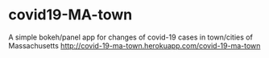 # covid19-MA-town
A simple bokeh/panel app for changes of covid-19 cases in town/cities of Massachusetts
http://covid-19-ma-town.herokuapp.com/covid-19-ma-town
